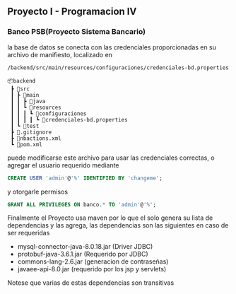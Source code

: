 ## Proyecto I - Programacion IV
### Banco PSB(Proyecto Sistema Bancario)

la base de datos se conecta con las credenciales proporcionadas en su archivo de manifiesto, localizado en

```
/backend/src/main/resources/configuraciones/credenciales-bd.properties

📦backend
 ┣ 📂src
 ┃ ┣ 📂main
 ┃ ┃ ┣ 📂java
 ┃ ┃ ┗ 📂resources
 ┃ ┃ ┃ ┗ 📂configuraciones
 ┃ ┃ ┃ ┃ ┗ 📜credenciales-bd.properties
 ┃ ┗ 📂test
 ┣ 📜.gitignore
 ┣ 📜nbactions.xml
 ┗ 📜pom.xml
```

puede modificarse este archivo para usar las credenciales correctas, o agregar
el usuario requerido mediante 

```sql
CREATE USER 'admin'@'%' IDENTIFIED BY 'changeme';
```
y otorgarle permisos
```sql
GRANT ALL PRIVILEGES ON banco.* TO 'admin'@'%';
```

Finalmente el Proyecto usa maven por lo que el solo genera su lista de 
dependencias y las agrega, las dependencias son las siguientes en caso de ser requeridas

- mysql-connector-java-8.0.18.jar  (Driver JDBC)
- protobuf-java-3.6.1.jar          (Requerido por JDBC)
- commons-lang-2.6.jar             (generacion de contraseñas)
- javaee-api-8.0.jar               (requerido por los jsp y servlets)

Notese que varias de estas dependencias son transitivas